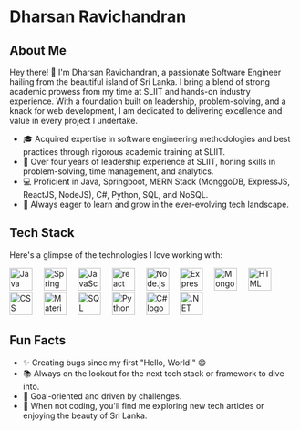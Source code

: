 # Dharsan Ravichandran

## About Me

Hey there! 👋 I'm Dharsan Ravichandran, a passionate Software Engineer hailing from the beautiful island of Sri Lanka. I bring a blend of strong academic prowess from my time at SLIIT and hands-on industry experience. With a foundation built on leadership, problem-solving, and a knack for web development, I am dedicated to delivering excellence and value in every project I undertake.

- 🎓 Acquired expertise in software engineering methodologies and best practices through rigorous academic training at SLIIT.
- 🌟 Over four years of leadership experience at SLIIT, honing skills in problem-solving, time management, and analytics.
- 💻 Proficient in Java, Springboot, MERN Stack (MonggoDB, ExpressJS, ReactJS, NodeJS), C#, Python, SQL, and NoSQL.
- 🚀 Always eager to learn and grow in the ever-evolving tech landscape.

## Tech Stack

Here's a glimpse of the technologies I love working with:

<div align="left">
  <img src="https://cdn.jsdelivr.net/gh/devicons/devicon/icons/java/java-original.svg" height="40" alt="Java logo" /> 
  <img width="12" />
  <img src="https://cdn.jsdelivr.net/gh/devicons/devicon/icons/spring/spring-original.svg" height="40" alt="Spring Boot logo" /> 
  <img width="12" />
  <img src="https://cdn.jsdelivr.net/gh/devicons/devicon/icons/javascript/javascript-original.svg" height="40" alt="JavaScript logo" /> 
  <img width="12" />
  <img src="https://cdn.jsdelivr.net/gh/devicons/devicon/icons/react/react-original.svg" height="40" alt="react logo"  />
  <img width="12" />
  <img src="https://cdn.jsdelivr.net/gh/devicons/devicon/icons/nodejs/nodejs-original.svg" height="40" alt="Node.js logo" /> 
  <img width="12" />
  <img src="https://cdn.jsdelivr.net/gh/devicons/devicon/icons/express/express-original.svg" height="40" alt="Express.js logo" /> 
  <img width="12" />
  <img src="https://cdn.jsdelivr.net/gh/devicons/devicon/icons/mongodb/mongodb-original.svg" height="40" alt="MongoDB logo" />
  <img width="12" />
  <img src="https://cdn.jsdelivr.net/gh/devicons/devicon/icons/html5/html5-original.svg" height="40" alt="HTML logo" /> 
  <img width="12" />
  <img src="https://cdn.jsdelivr.net/gh/devicons/devicon/icons/css3/css3-original.svg" height="40" alt="CSS logo" /> 
  <img width="12" />
  <img src="https://cdn.jsdelivr.net/gh/devicons/devicon/icons/materialui/materialui-original.svg" height="40" alt="Material-UI logo" /> 
  <img width="12" />
  <img src="https://cdn.jsdelivr.net/gh/devicons/devicon/icons/mysql/mysql-original.svg" height="40" alt="SQL logo" /> 
  <img width="12" />
  <img src="https://cdn.jsdelivr.net/gh/devicons/devicon/icons/python/python-original.svg" height="40" alt="Python logo" /> 
  <img width="12" />
  <img src="https://cdn.jsdelivr.net/gh/devicons/devicon/icons/csharp/csharp-original.svg" height="40" alt="C# logo" /> 
  <img width="12" />
  <img src="https://cdn.jsdelivr.net/gh/devicons/devicon/icons/dotnetcore/dotnetcore-original.svg" height="40" alt=".NET logo" /> 
  <img width="12" />
  
</div>

## Fun Facts

- ✨ Creating bugs since my first "Hello, World!" 😄
- 📚 Always on the lookout for the next tech stack or framework to dive into.
- 🎯 Goal-oriented and driven by challenges.
- 🎲 When not coding, you'll find me exploring new tech articles or enjoying the beauty of Sri Lanka.
